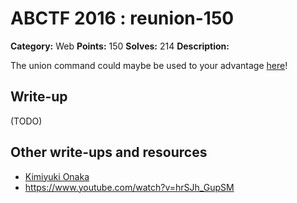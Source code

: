 # ABCTF 2016 : reunion-150

**Category:** Web
**Points:** 150
**Solves:** 214
**Description:**

The union command could maybe be used to your advantage [here](http://yrmyzscnvh.abctf.xyz/web8/)!

## Write-up

(TODO)

## Other write-ups and resources

* [Kimiyuki Onaka](https://kimiyuki.net/blog/2016/07/23/abctf-2016/)
* https://www.youtube.com/watch?v=hrSJh_GupSM
